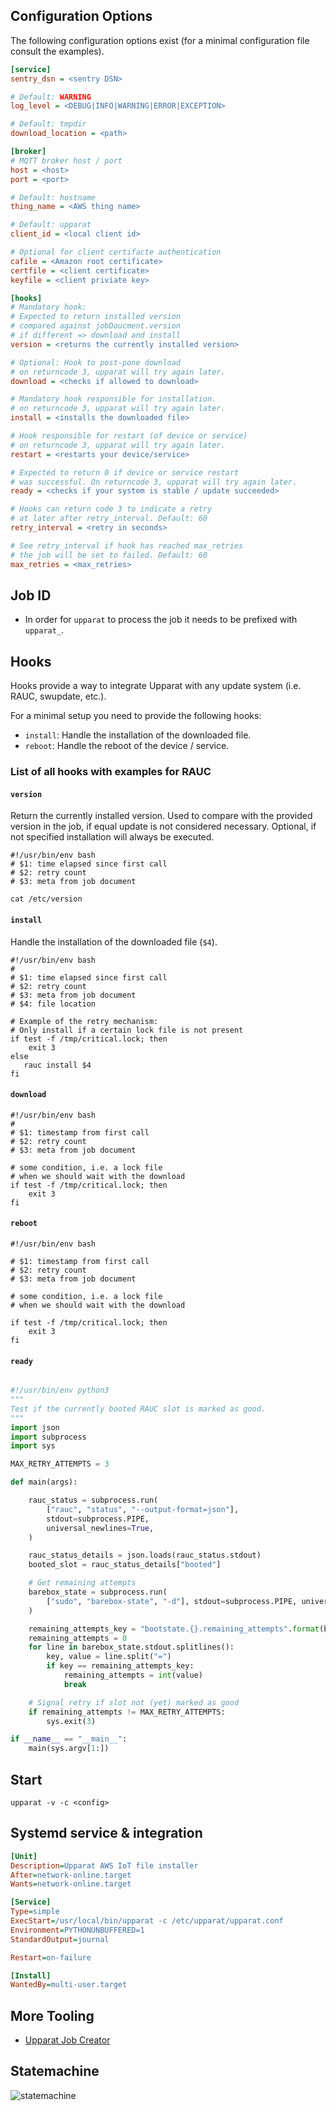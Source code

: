## Configuration Options

The following configuration options exist
(for a minimal configuration file consult the examples).

```ini
[service]
sentry_dsn = <sentry DSN>

# Default: WARNING
log_level = <DEBUG|INFO|WARNING|ERROR|EXCEPTION>

# Default: tmpdir
download_location = <path>

[broker]
# MQTT broker host / port
host = <host>
port = <port>

# Default: hostname
thing_name = <AWS thing name>

# Default: upparat
client_id = <local client id>

# Optional for client certifacte authentication
cafile = <Amazon root certificate>
certfile = <client certificate>
keyfile = <client priviate key>

[hooks]
# Mandatory hook:
# Expected to return installed version
# compared against jobDoucment.version
# if different => download and install
version = <returns the currently installed version>

# Optional: Hook to post-pone download
# on returncode 3, upparat will try again later.
download = <checks if allowed to download>

# Mandatory hook responsible for installation.
# on returncode 3, upparat will try again later.
install = <installs the downloaded file>

# Hook responsible for restart (of device or service)
# on returncode 3, upparat will try again later.
restart = <restarts your device/service>

# Expected to return 0 if device or service restart
# was successful. On returncode 3, upparat will try again later.
ready = <checks if your system is stable / update succeeded>

# Hooks can return code 3 to indicate a retry
# at later after retry_interval. Default: 60
retry_interval = <retry in seconds>

# See retry_interval if hook has reached max_retries
# the job will be set to failed. Default: 60
max_retries = <max_retries>
```

## Job ID

- In order for `upparat` to process the job it needs to be prefixed with `upparat_`.

## Hooks

Hooks provide a way to integrate Upparat with any update system (i.e. RAUC, swupdate, etc.).

For a minimal setup you need to provide the following hooks:

- `install`: Handle the installation of the downloaded file.
- `reboot`: Handle the reboot of the device / service.

### List of all hooks with examples for RAUC

#### `version`

Return the currently installed version. Used to compare
with the provided version in the job, if equal update
is not considered necessary. Optional, if not specified
installation will always be executed.

```shell
#!/usr/bin/env bash
# $1: time elapsed since first call
# $2: retry count
# $3: meta from job document

cat /etc/version
```

#### `install`

Handle the installation of the downloaded file (`$4`).

```shell
#!/usr/bin/env bash
#
# $1: time elapsed since first call
# $2: retry count
# $3: meta from job document
# $4: file location

# Example of the retry mechanism:
# Only install if a certain lock file is not present
if test -f /tmp/critical.lock; then
    exit 3
else
   rauc install $4
fi
```

#### `download`

```shell
#!/usr/bin/env bash
#
# $1: timestamp from first call
# $2: retry count
# $3: meta from job document

# some condition, i.e. a lock file
# when we should wait with the download
if test -f /tmp/critical.lock; then
    exit 3
fi
```

#### `reboot`

```shell
#!/usr/bin/env bash

# $1: timestamp from first call
# $2: retry count
# $3: meta from job document

# some condition, i.e. a lock file
# when we should wait with the download

if test -f /tmp/critical.lock; then
    exit 3
fi
```

#### `ready`

```python

#!/usr/bin/env python3
"""
Test if the currently booted RAUC slot is marked as good.
"""
import json
import subprocess
import sys

MAX_RETRY_ATTEMPTS = 3

def main(args):

    rauc_status = subprocess.run(
        ["rauc", "status", "--output-format=json"],
        stdout=subprocess.PIPE,
        universal_newlines=True,
    )

    rauc_status_details = json.loads(rauc_status.stdout)
    booted_slot = rauc_status_details["booted"]

    # Get remaining attempts
    barebox_state = subprocess.run(
        ["sudo", "barebox-state", "-d"], stdout=subprocess.PIPE, universal_newlines=True
    )

    remaining_attempts_key = "bootstate.{}.remaining_attempts".format(booted_slot)
    remaining_attempts = 0
    for line in barebox_state.stdout.splitlines():
        key, value = line.split("=")
        if key == remaining_attempts_key:
            remaining_attempts = int(value)
            break

    # Signal retry if slot not (yet) marked as good
    if remaining_attempts != MAX_RETRY_ATTEMPTS:
        sys.exit(3)

if __name__ == "__main__":
    main(sys.argv[1:])

```

## Start

`upparat -v -c <config>`

## Systemd service & integration

```ini
[Unit]
Description=Upparat AWS IoT file installer
After=network-online.target
Wants=network-online.target

[Service]
Type=simple
ExecStart=/usr/local/bin/upparat -c /etc/upparat/upparat.conf
Environment=PYTHONUNBUFFERED=1
StandardOutput=journal

Restart=on-failure

[Install]
WantedBy=multi-user.target
```

## More Tooling

- [Upparat Job Creator](../misc/scripts/README.md)

## Statemachine

![statemachine](./statemachine/statemachine.png)
